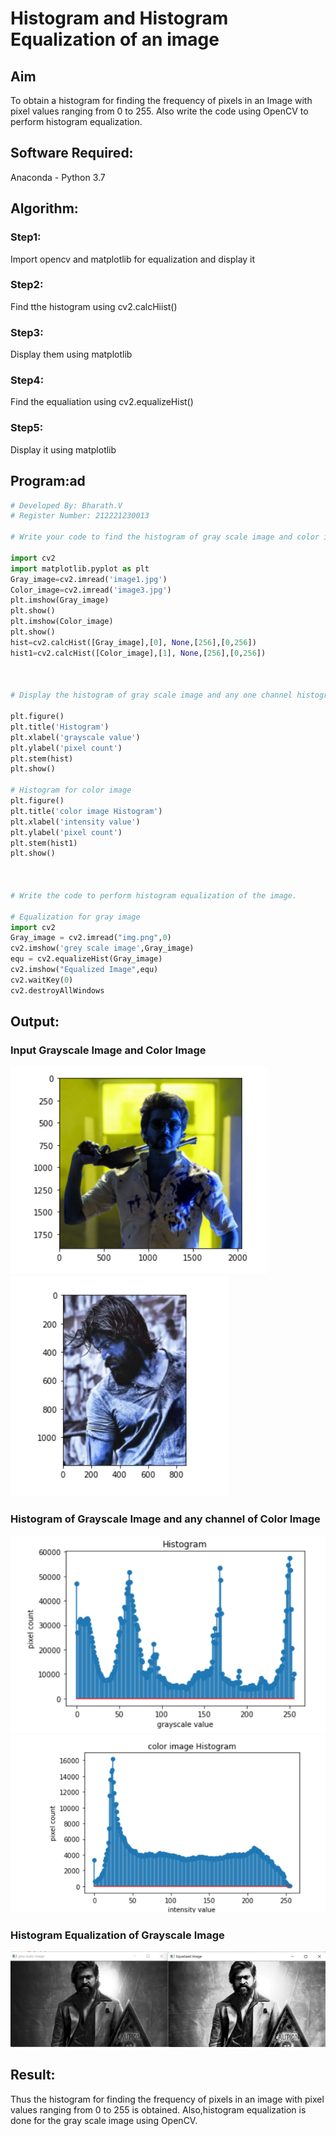 # Histogram and Histogram Equalization of an image
## Aim
To obtain a histogram for finding the frequency of pixels in an Image with pixel values ranging from 0 to 255. Also write the code using OpenCV to perform histogram equalization.

## Software Required:
Anaconda - Python 3.7

## Algorithm:
### Step1:
Import opencv and matplotlib for equalization and display it

### Step2:
Find tthe histogram using cv2.calcHiist()

### Step3:
Display them using matplotlib

### Step4:
Find the equaliation using cv2.equalizeHist()

### Step5:
Display it using matplotlib

## Program:ad
```python
# Developed By: Bharath.V
# Register Number: 212221230013

# Write your code to find the histogram of gray scale image and color image channels.

import cv2
import matplotlib.pyplot as plt
Gray_image=cv2.imread('image1.jpg')
Color_image=cv2.imread('image3.jpg')
plt.imshow(Gray_image)
plt.show()
plt.imshow(Color_image)
plt.show()
hist=cv2.calcHist([Gray_image],[0], None,[256],[0,256])
hist1=cv2.calcHist([Color_image],[1], None,[256],[0,256])



# Display the histogram of gray scale image and any one channel histogram from color image

plt.figure()
plt.title('Histogram')
plt.xlabel('grayscale value')
plt.ylabel('pixel count')
plt.stem(hist)
plt.show()

# Histogram for color image
plt.figure()
plt.title('color image Histogram')
plt.xlabel('intensity value')
plt.ylabel('pixel count')
plt.stem(hist1)
plt.show()



# Write the code to perform histogram equalization of the image. 

# Equalization for gray image
import cv2
Gray_image = cv2.imread("img.png",0)
cv2.imshow('grey scale image',Gray_image)
equ = cv2.equalizeHist(Gray_image)
cv2.imshow("Equalized Image",equ)
cv2.waitKey(0)
cv2.destroyAllWindows

```
## Output:
### Input Grayscale Image and Color Image


![output](op1.png)
![output](op2.png)

### Histogram of Grayscale Image and any channel of Color Image

![output](op3.png)
![output](op4.png)


### Histogram Equalization of Grayscale Image

![output](op5.png)

## Result: 
Thus the histogram for finding the frequency of pixels in an image with pixel values ranging from 0 to 255 is obtained. Also,histogram equalization is done for the gray scale image using OpenCV.
